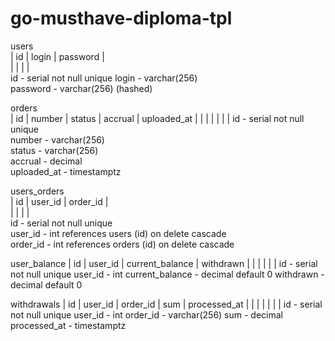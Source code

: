# go-musthave-diploma-tpl

users                       
| id | login | password |   
|    |       |          |   
id - serial not null unique 
login - varchar(256)        
password - varchar(256)  (hashed)                  

orders                                                
| id | number | status | accrual | uploaded_at |
|    |        |        |         |             |
id - serial not null unique                     
number - varchar(256)                           
status - varchar(256)                           
accrual - decimal                               
uploaded_at - timestamptz

users_orders                                               
| id | user_id | order_id |                                
|    |         |          |                                
id - serial not null unique                                
user_id - int references users (id) on delete cascade      
order_id - int references orders (id) on delete cascade    

user_balance
| id | user_id | current_balance | withdrawn |
|    |         |                 |           |
id - serial not null unique
user_id - int
current_balance - decimal default 0
withdrawn  - decimal default 0                                
                                              
withdrawals
| id | user_id | order_id | sum | processed_at |
|    |         |          |     |              |
id - serial not null unique
user_id - int
order_id - varchar(256)
sum - decimal
processed_at - timestamptz